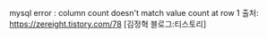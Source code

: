 mysql error : column count doesn't match value count at row 1
출처: https://zereight.tistory.com/78 [김정혁 블로그:티스토리]
